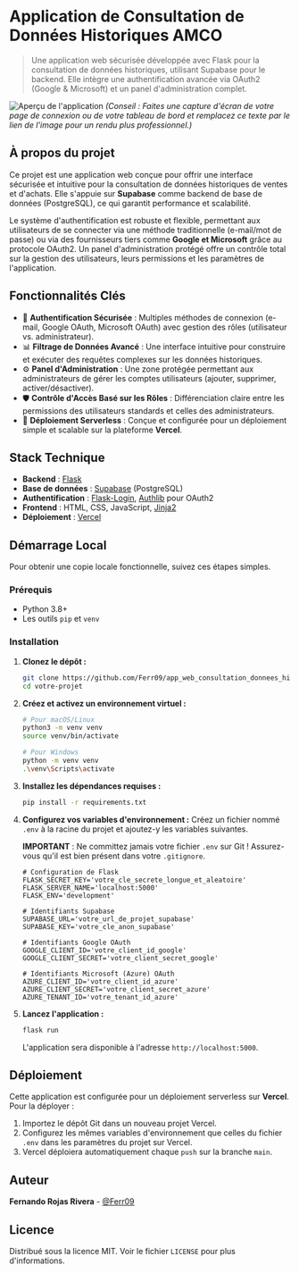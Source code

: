 # Application de Consultation de Données Historiques AMCO

> Une application web sécurisée développée avec Flask pour la consultation de données historiques, utilisant Supabase pour le backend. Elle intègre une authentification avancée via OAuth2 (Google & Microsoft) et un panel d'administration complet.

![Aperçu de l'application](lien_vers_votre_screenshot.png)
*(Conseil : Faites une capture d'écran de votre page de connexion ou de votre tableau de bord et remplacez ce texte par le lien de l'image pour un rendu plus professionnel.)*

## À propos du projet

Ce projet est une application web conçue pour offrir une interface sécurisée et intuitive pour la consultation de données historiques de ventes et d'achats. Elle s'appuie sur **Supabase** comme backend de base de données (PostgreSQL), ce qui garantit performance et scalabilité.

Le système d'authentification est robuste et flexible, permettant aux utilisateurs de se connecter via une méthode traditionnelle (e-mail/mot de passe) ou via des fournisseurs tiers comme **Google et Microsoft** grâce au protocole OAuth2. Un panel d'administration protégé offre un contrôle total sur la gestion des utilisateurs, leurs permissions et les paramètres de l'application.

## Fonctionnalités Clés

*   🔐 **Authentification Sécurisée** : Multiples méthodes de connexion (e-mail, Google OAuth, Microsoft OAuth) avec gestion des rôles (utilisateur vs. administrateur).
*   📊 **Filtrage de Données Avancé** : Une interface intuitive pour construire et exécuter des requêtes complexes sur les données historiques.
*   ⚙️ **Panel d'Administration** : Une zone protégée permettant aux administrateurs de gérer les comptes utilisateurs (ajouter, supprimer, activer/désactiver).
*   🛡️ **Contrôle d'Accès Basé sur les Rôles** : Différenciation claire entre les permissions des utilisateurs standards et celles des administrateurs.
*   🚀 **Déploiement Serverless** : Conçue et configurée pour un déploiement simple et scalable sur la plateforme **Vercel**.

## Stack Technique

*   **Backend** : [Flask](https://flask.palletsprojects.com/)
*   **Base de données** : [Supabase](https://supabase.io/) (PostgreSQL)
*   **Authentification** : [Flask-Login](https://flask-login.readthedocs.io/), [Authlib](https://authlib.org/) pour OAuth2
*   **Frontend** : HTML, CSS, JavaScript, [Jinja2](https://jinja.palletsprojects.com/)
*   **Déploiement** : [Vercel](https://vercel.com/)

## Démarrage Local

Pour obtenir une copie locale fonctionnelle, suivez ces étapes simples.

### Prérequis

*   Python 3.8+
*   Les outils `pip` et `venv`

### Installation

1.  **Clonez le dépôt :**
    ```sh
    git clone https://github.com/Ferr09/app_web_consultation_donnees_historiques_amco.git
    cd votre-projet
    ```

2.  **Créez et activez un environnement virtuel :**
    ```sh
    # Pour macOS/Linux
    python3 -m venv venv
    source venv/bin/activate

    # Pour Windows
    python -m venv venv
    .\venv\Scripts\activate
    ```

3.  **Installez les dépendances requises :**
    ```sh
    pip install -r requirements.txt
    ```

4.  **Configurez vos variables d'environnement :**
    Créez un fichier nommé `.env` à la racine du projet et ajoutez-y les variables suivantes.
    
    **IMPORTANT** : Ne committez jamais votre fichier `.env` sur Git ! Assurez-vous qu'il est bien présent dans votre `.gitignore`.

    ```env
    # Configuration de Flask
    FLASK_SECRET_KEY='votre_cle_secrete_longue_et_aleatoire'
    FLASK_SERVER_NAME='localhost:5000'
    FLASK_ENV='development'

    # Identifiants Supabase
    SUPABASE_URL='votre_url_de_projet_supabase'
    SUPABASE_KEY='votre_cle_anon_supabase'

    # Identifiants Google OAuth
    GOOGLE_CLIENT_ID='votre_client_id_google'
    GOOGLE_CLIENT_SECRET='votre_client_secret_google'

    # Identifiants Microsoft (Azure) OAuth
    AZURE_CLIENT_ID='votre_client_id_azure'
    AZURE_CLIENT_SECRET='votre_client_secret_azure'
    AZURE_TENANT_ID='votre_tenant_id_azure'
    ```

5.  **Lancez l'application :**
    ```sh
    flask run
    ```
    L'application sera disponible à l'adresse `http://localhost:5000`.

## Déploiement

Cette application est configurée pour un déploiement serverless sur **Vercel**. Pour la déployer :
1.  Importez le dépôt Git dans un nouveau projet Vercel.
2.  Configurez les mêmes variables d'environnement que celles du fichier `.env` dans les paramètres du projet sur Vercel.
3.  Vercel déploiera automatiquement chaque `push` sur la branche `main`.

## Auteur

**Fernando Rojas Rivera** - [@Ferr09](https://github.com/Ferr09)

## Licence

Distribué sous la licence MIT. Voir le fichier `LICENSE` pour plus d'informations.